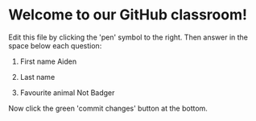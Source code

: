 # Welcome to our GitHub classroom!

Edit this file by clicking the 'pen' symbol to the right.
Then answer in the space below each question:

1. First name
Aiden 
2. Last name

3. Favourite animal
Not Badger

Now click the green 'commit changes' button at the bottom.

